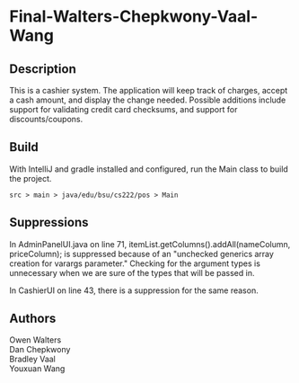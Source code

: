 # Final-Walters-Chepkwony-Vaal-Wang

## Description

This is a cashier system. The application will keep track of charges, 
accept a cash amount, and display the change needed. 
Possible additions include support for validating credit card checksums, 
and support for discounts/coupons.

## Build

With IntelliJ and gradle installed and configured, run the Main class to build the project.

    src > main > java/edu/bsu/cs222/pos > Main

## Suppressions

In AdminPanelUI.java on line 71, itemList.getColumns().addAll(nameColumn, priceColumn);
is suppressed because of an "unchecked generics array creation for varargs parameter."
Checking for the argument types is unnecessary when we are sure of the types that will be passed in.

In CashierUI on line 43, there is a suppression for the same reason.

## Authors

Owen Walters\
Dan Chepkwony\
Bradley Vaal\
Youxuan Wang

